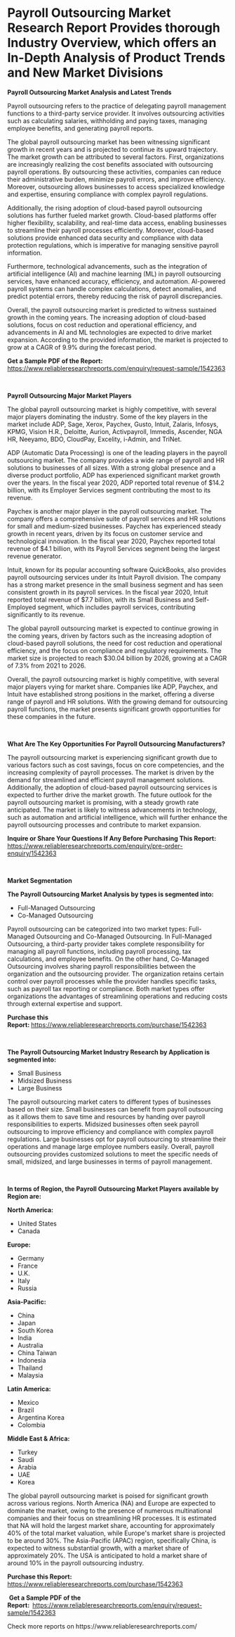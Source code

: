 <p><h1>Payroll Outsourcing Market Research Report Provides thorough Industry Overview, which offers an In-Depth Analysis of Product Trends and New Market Divisions</h1></p><p><strong>Payroll Outsourcing Market Analysis and Latest Trends</strong></p>
<p><p>Payroll outsourcing refers to the practice of delegating payroll management functions to a third-party service provider. It involves outsourcing activities such as calculating salaries, withholding and paying taxes, managing employee benefits, and generating payroll reports.</p><p>The global payroll outsourcing market has been witnessing significant growth in recent years and is projected to continue its upward trajectory. The market growth can be attributed to several factors. First, organizations are increasingly realizing the cost benefits associated with outsourcing payroll operations. By outsourcing these activities, companies can reduce their administrative burden, minimize payroll errors, and improve efficiency. Moreover, outsourcing allows businesses to access specialized knowledge and expertise, ensuring compliance with complex payroll regulations.</p><p>Additionally, the rising adoption of cloud-based payroll outsourcing solutions has further fueled market growth. Cloud-based platforms offer higher flexibility, scalability, and real-time data access, enabling businesses to streamline their payroll processes efficiently. Moreover, cloud-based solutions provide enhanced data security and compliance with data protection regulations, which is imperative for managing sensitive payroll information.</p><p>Furthermore, technological advancements, such as the integration of artificial intelligence (AI) and machine learning (ML) in payroll outsourcing services, have enhanced accuracy, efficiency, and automation. AI-powered payroll systems can handle complex calculations, detect anomalies, and predict potential errors, thereby reducing the risk of payroll discrepancies.</p><p>Overall, the payroll outsourcing market is predicted to witness sustained growth in the coming years. The increasing adoption of cloud-based solutions, focus on cost reduction and operational efficiency, and advancements in AI and ML technologies are expected to drive market expansion. According to the provided information, the market is projected to grow at a CAGR of 9.9% during the forecast period.</p></p>
<p><strong>Get a Sample PDF of the Report:&nbsp;</strong> <a href="https://www.reliableresearchreports.com/enquiry/request-sample/1542363">https://www.reliableresearchreports.com/enquiry/request-sample/1542363</a></p>
<p>&nbsp;</p>
<p><strong>Payroll Outsourcing Major Market Players</strong></p>
<p><p>The global payroll outsourcing market is highly competitive, with several major players dominating the industry. Some of the key players in the market include ADP, Sage, Xerox, Paychex, Gusto, Intuit, Zalaris, Infosys, KPMG, Vision H.R., Deloitte, Aurion, Activpayroll, Immedis, Ascender, NGA HR, Neeyamo, BDO, CloudPay, Excelity, i-Admin, and TriNet.</p><p>ADP (Automatic Data Processing) is one of the leading players in the payroll outsourcing market. The company provides a wide range of payroll and HR solutions to businesses of all sizes. With a strong global presence and a diverse product portfolio, ADP has experienced significant market growth over the years. In the fiscal year 2020, ADP reported total revenue of $14.2 billion, with its Employer Services segment contributing the most to its revenue.</p><p>Paychex is another major player in the payroll outsourcing market. The company offers a comprehensive suite of payroll services and HR solutions for small and medium-sized businesses. Paychex has experienced steady growth in recent years, driven by its focus on customer service and technological innovation. In the fiscal year 2020, Paychex reported total revenue of $4.1 billion, with its Payroll Services segment being the largest revenue generator.</p><p>Intuit, known for its popular accounting software QuickBooks, also provides payroll outsourcing services under its Intuit Payroll division. The company has a strong market presence in the small business segment and has seen consistent growth in its payroll services. In the fiscal year 2020, Intuit reported total revenue of $7.7 billion, with its Small Business and Self-Employed segment, which includes payroll services, contributing significantly to its revenue.</p><p>The global payroll outsourcing market is expected to continue growing in the coming years, driven by factors such as the increasing adoption of cloud-based payroll solutions, the need for cost reduction and operational efficiency, and the focus on compliance and regulatory requirements. The market size is projected to reach $30.04 billion by 2026, growing at a CAGR of 7.3% from 2021 to 2026.</p><p>Overall, the payroll outsourcing market is highly competitive, with several major players vying for market share. Companies like ADP, Paychex, and Intuit have established strong positions in the market, offering a diverse range of payroll and HR solutions. With the growing demand for outsourcing payroll functions, the market presents significant growth opportunities for these companies in the future.</p></p>
<p>&nbsp;</p>
<p><strong>What Are The Key Opportunities For Payroll Outsourcing Manufacturers?</strong></p>
<p><p>The payroll outsourcing market is experiencing significant growth due to various factors such as cost savings, focus on core competencies, and the increasing complexity of payroll processes. The market is driven by the demand for streamlined and efficient payroll management solutions. Additionally, the adoption of cloud-based payroll outsourcing services is expected to further drive the market growth. The future outlook for the payroll outsourcing market is promising, with a steady growth rate anticipated. The market is likely to witness advancements in technology, such as automation and artificial intelligence, which will further enhance the payroll outsourcing processes and contribute to market expansion.</p></p>
<p><strong>Inquire or Share Your Questions If Any Before Purchasing This Report:</strong> <a href="https://www.reliableresearchreports.com/enquiry/pre-order-enquiry/1542363">https://www.reliableresearchreports.com/enquiry/pre-order-enquiry/1542363</a></p>
<p>&nbsp;</p>
<p><strong>Market Segmentation</strong></p>
<p><strong>The Payroll Outsourcing Market Analysis by types is segmented into:</strong></p>
<p><ul><li>Full-Managed Outsourcing</li><li>Co-Managed Outsourcing</li></ul></p>
<p><p>Payroll outsourcing can be categorized into two market types: Full-Managed Outsourcing and Co-Managed Outsourcing. In Full-Managed Outsourcing, a third-party provider takes complete responsibility for managing all payroll functions, including payroll processing, tax calculations, and employee benefits. On the other hand, Co-Managed Outsourcing involves sharing payroll responsibilities between the organization and the outsourcing provider. The organization retains certain control over payroll processes while the provider handles specific tasks, such as payroll tax reporting or compliance. Both market types offer organizations the advantages of streamlining operations and reducing costs through external expertise and support.</p></p>
<p><strong>Purchase this Report:&nbsp;</strong><a href="https://www.reliableresearchreports.com/purchase/1542363">https://www.reliableresearchreports.com/purchase/1542363</a></p>
<p>&nbsp;</p>
<p><strong>The Payroll Outsourcing Market Industry Research by Application is segmented into:</strong></p>
<p><ul><li>Small Business</li><li>Midsized Business</li><li>Large Business</li></ul></p>
<p><p>The payroll outsourcing market caters to different types of businesses based on their size. Small businesses can benefit from payroll outsourcing as it allows them to save time and resources by handing over payroll responsibilities to experts. Midsized businesses often seek payroll outsourcing to improve efficiency and compliance with complex payroll regulations. Large businesses opt for payroll outsourcing to streamline their operations and manage large employee numbers easily. Overall, payroll outsourcing provides customized solutions to meet the specific needs of small, midsized, and large businesses in terms of payroll management.</p></p>
<p>&nbsp;</p>
<p><strong>In terms of Region, the Payroll Outsourcing Market Players available by Region are:</strong></p>
<p>
    <p> <strong> North America: </strong>
        <ul>
            <li>United States</li>
            <li>Canada</li>
        </ul>
        </p> 
    <p> <strong> Europe: </strong>
        <ul>
            <li>Germany</li>
            <li>France</li>
            <li>U.K.</li>
            <li>Italy</li>
            <li>Russia</li>
        </ul>
        </p> 
    <p> <strong> Asia-Pacific: </strong>
        <ul>
            <li>China</li>
            <li>Japan</li>
            <li>South Korea</li>
            <li>India</li>
            <li>Australia</li>
            <li>China Taiwan</li>
            <li>Indonesia</li>
            <li>Thailand</li>
            <li>Malaysia</li>
        </ul>
        </p> 
    <p> <strong> Latin America: </strong>
        <ul>
            <li>Mexico</li>
            <li>Brazil</li>
            <li>Argentina Korea</li>
            <li>Colombia</li>
        </ul>
        </p> 
    <p> <strong> Middle East & Africa: </strong>
        <ul>
            <li>Turkey</li>
            <li>Saudi</li>
            <li>Arabia</li>
            <li>UAE</li>
            <li>Korea</li>
        </ul>
    </p>
    </p>
<p><p>The global payroll outsourcing market is poised for significant growth across various regions. North America (NA) and Europe are expected to dominate the market, owing to the presence of numerous multinational companies and their focus on streamlining HR processes. It is estimated that NA will hold the largest market share, accounting for approximately 40% of the total market valuation, while Europe's market share is projected to be around 30%. The Asia-Pacific (APAC) region, specifically China, is expected to witness substantial growth, with a market share of approximately 20%. The USA is anticipated to hold a market share of around 10% in the payroll outsourcing industry.</p></p>
<p><strong>Purchase this Report: </strong><a href="https://www.reliableresearchreports.com/purchase/1542363">https://www.reliableresearchreports.com/purchase/1542363</a></p>
<p>&nbsp;<strong>Get a Sample PDF of the Report:&nbsp;&nbsp;</strong><a href="https://www.reliableresearchreports.com/enquiry/request-sample/1542363">https://www.reliableresearchreports.com/enquiry/request-sample/1542363</a></p>
<p><strong></strong></p>
<p>Check more reports on https://www.reliableresearchreports.com/</p>